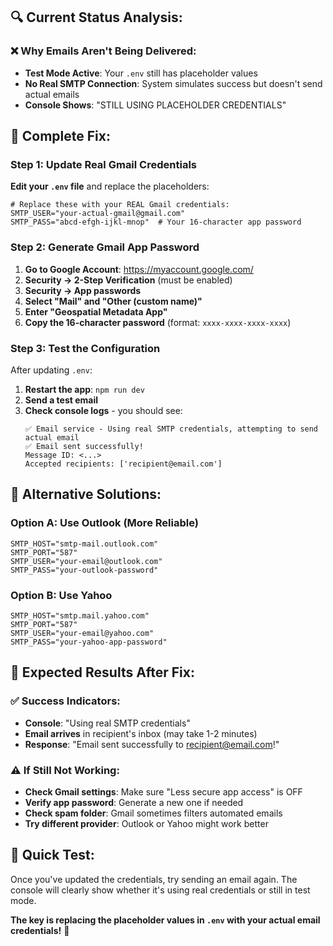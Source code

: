 ## 🔍 **Current Status Analysis:**

### ❌ **Why Emails Aren't Being Delivered:**
- **Test Mode Active**: Your `.env` still has placeholder values
- **No Real SMTP Connection**: System simulates success but doesn't send actual emails
- **Console Shows**: "STILL USING PLACEHOLDER CREDENTIALS"

## 🔧 **Complete Fix:**

### Step 1: Update Real Gmail Credentials
**Edit your `.env` file** and replace the placeholders:

```env
# Replace these with your REAL Gmail credentials:
SMTP_USER="your-actual-gmail@gmail.com"
SMTP_PASS="abcd-efgh-ijkl-mnop"  # Your 16-character app password
```

### Step 2: Generate Gmail App Password
1. **Go to Google Account**: https://myaccount.google.com/
2. **Security → 2-Step Verification** (must be enabled)
3. **Security → App passwords**
4. **Select "Mail" and "Other (custom name)"**
5. **Enter "Geospatial Metadata App"**
6. **Copy the 16-character password** (format: `xxxx-xxxx-xxxx-xxxx`)

### Step 3: Test the Configuration
After updating `.env`:
1. **Restart the app**: `npm run dev`
2. **Send a test email**
3. **Check console logs** - you should see:
   ```
   ✅ Email service - Using real SMTP credentials, attempting to send actual email
   ✅ Email sent successfully!
   Message ID: <...>
   Accepted recipients: ['recipient@email.com']
   ```

## 🎯 **Alternative Solutions:**

### Option A: Use Outlook (More Reliable)
```env
SMTP_HOST="smtp-mail.outlook.com"
SMTP_PORT="587"
SMTP_USER="your-email@outlook.com"
SMTP_PASS="your-outlook-password"
```

### Option B: Use Yahoo
```env
SMTP_HOST="smtp.mail.yahoo.com"
SMTP_PORT="587"
SMTP_USER="your-email@yahoo.com"
SMTP_PASS="your-yahoo-app-password"
```

## 📧 **Expected Results After Fix:**

### ✅ **Success Indicators:**
- **Console**: "Using real SMTP credentials"
- **Email arrives** in recipient's inbox (may take 1-2 minutes)
- **Response**: "Email sent successfully to recipient@email.com!"

### ⚠️ **If Still Not Working:**
- **Check Gmail settings**: Make sure "Less secure app access" is OFF
- **Verify app password**: Generate a new one if needed
- **Check spam folder**: Gmail sometimes filters automated emails
- **Try different provider**: Outlook or Yahoo might work better

## 🚀 **Quick Test:**
Once you've updated the credentials, try sending an email again. The console will clearly show whether it's using real credentials or still in test mode.

**The key is replacing the placeholder values in `.env` with your actual email credentials!** 🎯